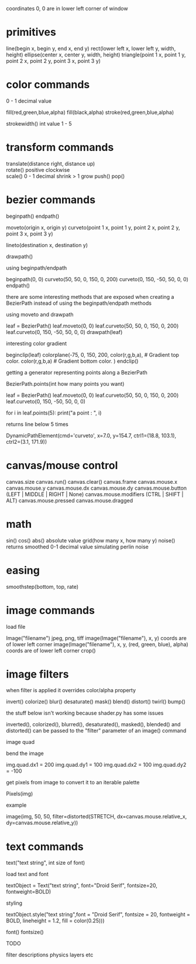 coordinates 0, 0 are in lower left corner of window 

# primitives

line(begin x, begin y, end x, end y)
rect(lower left x, lower left y, width, height)
ellipse(center x, center y, width, height)
triangle(point 1 x, point 1 y, point 2 x, point 2 y, point 3 x, point 3 y)

# color commands

0 - 1 decimal value

fill(red,green,blue,alpha)
fill(black,alpha)
stroke(red,green,blue,alpha)

strokewidth()
	int value 1 - 5

# transform commands

translate(distance right, distance up)  
rotate()
	positive clockwise  
scale()
	0 - 1 decimal shrink
	> 1 grow
push()
pop()

# bezier commands

beginpath()
endpath()

moveto(origin x, origin y)
curveto(point 1 x, point 1 y, point 2 x, point 2 y, point 3 x, point 3 y)

lineto(destination x, destination y)

drawpath()

using beginpath/endpath

beginpath(0, 0)
curveto(50, 50, 0, 150, 0, 200)
curveto(0, 150, -50, 50, 0, 0)
endpath()

there are some interesting methods that are exposed when creating a BezierPath instead of using the beginpath/endpath methods

using moveto and drawpath

leaf = BezierPath()
leaf.moveto(0, 0)
leaf.curveto(50, 50, 0, 150, 0, 200)
leaf.curveto(0, 150, -50, 50, 0, 0)
drawpath(leaf)

interesting color gradient

beginclip(leaf)
colorplane(-75, 0, 150, 200,
    color(r,g,b,a), # Gradient top color.
    color(r,g,b,a)  # Gradient bottom color.
)
endclip()

getting a generator representing points along a BezierPath

BezierPath.points(int how many points you want)

leaf = BezierPath()
leaf.moveto(0, 0)
leaf.curveto(50, 50, 0, 150, 0, 200)
leaf.curveto(0, 150, -50, 50, 0, 0)

for i in leaf.points(5):
	print("a point : ", i)

returns line below 5 times

DynamicPathElement(cmd='curveto', x=7.0, y=154.7, ctrl1=(18.8, 103.1), ctrl2=(3.1, 171.9))

# canvas/mouse control

canvas.size
canvas.run()
canvas.clear()
canvas.frame
canvas.mouse.x
canvas.mouse.y
canvas.mouse.dx
canvas.mouse.dy
canvas.mouse.button (LEFT | MIDDLE | RIGHT | None)
canvas.mouse.modifiers (CTRL | SHIFT | ALT)
canvas.mouse.pressed
canvas.mouse.dragged

# math

sin()
cos()
abs()
	absolute value
grid(how many x, how many y)
noise()
	returns smoothed 0-1 decimal value simulating perlin noise

# easing

smoothstep(bottom, top, rate)

# image commands

load file

Image("filename")
	jpeg, png, tiff
image(Image("filename"), x, y)
	coords are of lower left corner
image(Image("filename"), x, y, (red, green, blue), alpha)
	coords are of lower left corner
crop()

# image filters 

when filter is applied it overrides color/alpha property

invert()
colorize()
blur()
desaturate()
mask()
blend()
distort()
twirl()
bump()

the stuff below isn't working because shader.py has some issues

inverted(), colorized(), blurred(), desaturated(), masked(), blended() and distorted() can be passed to the "filter" parameter of an image() command

image quad

bend the image

img.quad.dx1 =  200
img.quad.dy1 =  100
img.quad.dx2 =  100
img.quad.dy2 = -100

get pixels from image to convert it to an iterable palette

Pixels(img)

example 

image(img, 50, 50, filter=distorted(STRETCH, dx=canvas.mouse.relative_x, dy=canvas.mouse.relative_y))

# text commands

text("text string", int size of font)

load text and font

textObject = Text("text string", font="Droid Serif", fontsize=20, fontweight=BOLD)

styling

textObject.style("text string",font = "Droid Serif", 
      fontsize = 20, 
    fontweight = BOLD,
    lineheight = 1.2,
          fill = color(0.25)))

font()
fontsize()

TODO

filter descriptions
physics
layers
etc